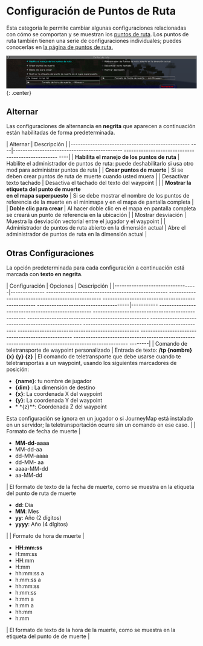 # **Configuración de Puntos de Ruta**

Esta categoría le permite cambiar algunas configuraciones relacionadas con cómo se comportan y se muestran los [puntos de ruta](../waypoints.md).
Los puntos de ruta también tienen una serie de configuraciones individuales; puedes conocerlas
en [la página de puntos de ruta.](../waypoints.md)

![Configuración de puntos de ruta](../../img/settings/client/waypoints.png){: .center}

## **Alternar**

Las configuraciones de alternancia en **negrita** que aparecen a continuación están habilitadas de forma predeterminada.

| Alternar | Descripción |
|------------------------------------------------- ----|--------------------------------------------- -------------------------------------------------- ----|
| **Habilita el manejo de los puntos de ruta** | Habilite el administrador de puntos de ruta: puede deshabilitarlo si usa otro mod para administrar puntos de ruta |
| **Crear puntos de muerte** | Si se deben crear puntos de ruta de muerte cuando usted muera |
| Desactivar texto tachado | Desactiva el tachado del texto del waypoint | |
| **Mostrar la etiqueta del punto de muerte <br> en el mapa superpuesto** | Si se debe mostrar el nombre de los puntos de referencia de la muerte en el minimapa y en el mapa de pantalla completa |
| **Doble clic para crear** | Al hacer doble clic en el mapa en pantalla completa se creará un punto de referencia en la ubicación |
| Mostrar desviación | Muestra la desviación vectorial entre el jugador y el waypoint |
| Administrador de puntos de ruta abierto en la dimensión actual | Abre el administrador de puntos de ruta en la dimensión actual |

## **Otras Configuraciones**

La opción predeterminada para cada configuración a continuación está marcada con **texto en negrita**.

| Configuración | Opciones | Descripción |
|----------------------------------|-------------- -------------------------------------------------- -------------------------------------------------- -------------------------------------------------- --------------------------------------|----------- -------------------------------------------------- -------------------------------------------------- -------------------------------------------------- -------------------------------------------------- -------------------------------------------------- -------------------------------------------------- -------------------------------------------------- -------------------------------------------------- -------------------------------------------------- --------|
| Comando de teletransporte de waypoint personalizado | Entrada de texto: **/tp {nombre} {x} {y} {z}** | El comando de teletransporte que debe usarse cuando te teletransportas a un waypoint, usando los siguientes marcadores de posición: <ul><li>**{name}**: tu nombre de jugador</li><li>**{dim}** : La dimensión de destino</li><li>**{x}**: La coordenada X del waypoint</li><li>**{y}**: La coordenada Y del waypoint</li><li>* *{z}**: Coordenada Z del waypoint</li></ul> Esta configuración se ignora en un jugador o si JourneyMap está instalado en un servidor; la teletransportación ocurre sin un comando en ese caso. |
| Formato de fecha de muerte | <ul><li>**MM-dd-aaaa**</li><li>MM-dd-aa</li><li>dd-MM-aaaa</li><li>dd-MM- aa</li><li>aaaa-MM-dd</li><li>aa-MM-dd</li></ul> | El formato de texto de la fecha de muerte, como se muestra en la etiqueta del punto de ruta de muerte <ul><li>**dd**: Día</li><li>**MM**: Mes</li><li> **yy**: Año (2 dígitos)</li><li>**yyyy**: Año (4 dígitos)</li></ul> |
| Formato de hora de muerte | <ul><li>**HH:mm:ss**</li><li>H:mm:ss</li><li>HH:mm</li><li>H:mm</li ><li>hh:mm:ss a</li><li>h:mm:ss a</li><li>hh:mm:ss</li><li>h:mm:ss</li ><li>h:mm a</li><li>h:mm a</li><li>hh:mm</li><li>h:mm</li></ul> | El formato de texto de la hora de la muerte, como se muestra en la etiqueta del punto de de muerte |
